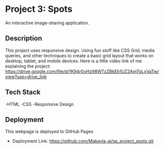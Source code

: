 # Project 3: Spots

An interactive image-sharing application.

## Description

This project uses responsive design. Using fun stuff like CSS Grid, media queries, and other techniques to create a basic grid layout that works on desktop, tablet, and mobile devices.
Here is a little video link of me explaining the project: https://drive.google.com/file/d/1K94r0yHz98WTzZBkEb1UZ2AmTgLxVaTw/view?usp=drive_link

## Tech Stack

-HTML
-CSS
-Responsive Design

## Deployment

This webpage is deployed to GitHub Pages

- Deployment Link:
  https://github.com/Makayla-ai/se_project_spots.git
